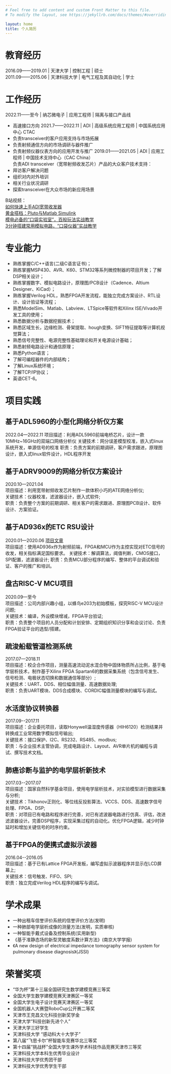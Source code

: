 ```yaml
---
# Feel free to add content and custom Front Matter to this file.
# To modify the layout, see https://jekyllrb.com/docs/themes/#overriding-theme-defaults

layout: home
title: 个人简历
---
```

# 教育经历  
2016.09——2019.01 | 天津大学 | 控制工程 | 硕士  
2011.09——2015.06 | 天津科技大学 | 电气工程及其自动化 | 学士  
# 工作经历 
2022.11——至今 | 纳芯微电子 | 应用工程师 | 隔离与接口产品线  
* 高速接口方向
2021.7——2022.11 | ADI | 高级系统应用工程师 | 中国系统应用中心 CTAC  
* 负责transceiver的客户应用支持与市场拓展
* 负责射频通信方向的市场调研与器件推广
* 负责射频仪器仪表方向的应用开发与推广
2019.01——2021.05 | ADI | 应用工程师 | 中国技术支持中心（CAC China）  
负责ADI transceiver（宽带射频收发芯片）产品的大众客户技术支持：
* 拜访客户解决问题  		
* 组织对内对外培训  
* 相关行业状况调研		
* 探索transceiver在大众市场的新应用场景  

B站视频：  
[如何快速上手ADI宽带收发器](https://www.bilibili.com/video/BV1G7411M7VU)  
[黄金搭档：Pluto与Matlab Simulink](https://www.bilibili.com/video/BV1uT4y177wy)  
[模电必备的“口袋实验室”，百般玩法实战教学](https://www.bilibili.com/video/BV1z741177JP)  
[3分钟搭建常用模拟电路，“口袋仪器”实战教学](https://www.bilibili.com/video/BV157411j7hg)
# 专业能力  
* 熟练掌握C/C++语言(二级C语言证书)；
* 熟练掌握MSP430、AVR、K60、STM32等系列微控制器的项目开发；了解DSP相关设计；
* 熟练掌握数字、模拟电路设计，原理图/PCB设计（Cadence、Altium Designer、KiCad）；
* 熟练掌握Verilog HDL，熟悉FPGA开发流程，能独立完成方案设计、RTL设计、设计验证等流程；
* 熟悉ModelSim、Matlab、Labview、LTSpice等软件和Xilinx ISE/Vivado开发工具的使用；
* 熟悉数据分析与数据挖掘技术；
* 熟悉区域生长，边缘检测、骨架提取、hough变换、SIFT特征提取等计算机视觉算法；
* 熟悉信号完整性、电源完整性基础理论和开关电源设计基础；
* 熟悉射频电路设计和通信原理；
* 熟悉Python语言；
* 了解可编程器件的内部结构；
* 了解Linux系统环境；
* 了解TCP/IP协议；  
* 英语CET-6。

# 项目实践  
## 基于ADL5960的小型化网络分析仪方案
2022.04—2022.11
项目描述：利用ADL5960前端电桥芯片，设计一款10MHz~16GHz的双端口网络分析仪
关键技术：网分误差模型校准，嵌入式linux系统开发，单源信号的校准
职责：负责方案的前期调研，客户需求跟进，原理图设计，嵌入式linux软件设计，HDL程序开发
## 基于ADRV9009的网络分析仪方案设计
2020.10—2021.04  
项目描述：利用宽带射频收发芯片制作一款体积小巧的ATE网络分析仪;  
关键技术：仪器校准，滤波器设计，嵌入式软件;  
职责：负责整个方案的前期调研、相关客户的需求跟进、原理图PCB设计、软件设计、方案验证。  
## 基于AD936x的ETC RSU设计
2020.01—2020.06  [项目文章](https://www.analog.com/en/technical-articles/develop-electronic-toll-collection-roadside-unit-module.html)  
项目描述：使用AD936x作为射频前端，FPGA和MCU作为主控实现对ETC信号的收发，相关指标满足国标要求。 
关键技术：解调算法，阈值判断，CMOS接口，SPI配置，滤波器设计; 
职责：负责MCU部分程序的编写、整体的平台调试和验证、客户的推广和培训。 

## 盘古RISC-V MCU项目
2020.09—至今  
项目描述：公司内部兴趣小组，以蜂鸟e203为初始模板，探究RISC-V MCU设计问题;  
关键技术：编译，外设模块增减，FPGA平台验证;  
职责：负责整个项目的人员分配和计划安排、定期组织知识分享和会议讨论、负责FPGA验证平台的选型/搭建。  
## 疏浚船载管道检测系统				 
2017.07—2018.11  
项目描述：校企合作项目，测量高速流动泥水混合物中固体物质所占比例，基于电学层析技术，制作基于Xilinx FPGA Spartan6的数据采集系统（包含信号发生、信号检测、电极状态切换和数据通信等部分）;  
关键技术：UART、DDS、相位幅值测量、高速数据处理;  
职责：负责UART模块、DDS合成模块、CORDIC幅值测量模块的编写与调试。  
## 水活度协议转换器
2017.09--2017.11  
项目描述：企业委托项目，读取Honywell温湿度传感器（HIH6120）检测结果并转换成工业常用数字模拟信号输出;  
关键技术：接口保护、I2C、RS232、RS485、modbus;  
职责：与企业技术主管协调，完成电路设计、Layout、AVR单片机的编程与调试、撰写技术文档。  
## 肺癌诊断与监护的电学层析新技术
2017.03--2017.07  
项目描述：国家自然科学基金项目，使用电学层析技术，对实验模型进行数据采集与分析;  
关键技术：Tikhonov正则化、等位线反投影算法、VCCS、DDS、高速数字信号处理、FPGA、DSP;  
职责：对项目已有电路和程序进行完善，对已有滤波器电路进行仿真、评估，改进滤波器设计。完善DSP程序，实现采集过程的自动化。优化FPGA逻辑，减少时钟延时和增加关键信号的时序约束。  
## 基于FPGA的便携式虚拟示波器
2016.04--2016.05  
项目描述：基于已有Lattice FPGA开发板，编写虚拟示波器程序并显示在LCD屏幕上;  
关键技术：信号触发、FIFO、SPI;  
职责：独立完成Verilog HDL程序的编写与调试。   

# 学术成果
* 一种出租车信誉评价系统的信誉评价方法(发明)   	
* 一种肺部电学层析成像的测量方法(发明，实质审核)        
* 一种智能手戴式设备及控制系统(实用新型) 
* 《基于准静态场的新型灵敏度系数计算方法》(南京大学学报)
* 《A new design of electrical impedance tomography sensor system for pulmonary disease diagnosis》(JSSI)  

# 荣誉奖项
* “华为杯”第十三届全国研究生数学建模竞赛三等奖
* 全国大学生数学建模竞赛天津赛区一等奖 
* 全国大学生电子设计竞赛天津赛区一等奖
* 全国机器人大赛暨RoboCup公开赛二等奖
* 天津市王克昌文化科技创新奖学金
* 天津大学“科技创新先进个人”
* 天津大学三好学生
* 天津科技大学 “感动科大十大学子” 
* 第八届“飞思卡尔”杯智能车竞赛华北三等奖
* 第十四届“挑战杯”全国大学生课外学术科技作品竞赛天津市三等奖
* 天津科技大学本科生优秀毕业设计
* 天津科技大学优秀团干部
* 天津科技大学优秀学生干部
